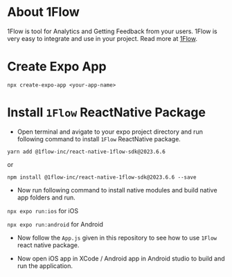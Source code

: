 # About 1Flow

1Flow is tool for Analytics and Getting Feedback from your users. 1Flow is very easy to integrate and use in your project. Read more at [1Flow](https://1flow.app?ref=rn-expo-github).

# Create Expo App

`npx create-expo-app <your-app-name>`

# Install `1Flow` ReactNative Package

- Open terminal and avigate to your expo project directory and run following command to install `1Flow` ReactNative package.

`yarn add @1flow-inc/react-native-1flow-sdk@2023.6.6`

or

`npm install @1flow-inc/react-native-1flow-sdk@2023.6.6 --save`

- Now run following command to install native modules and build native app folders and run.

`npx expo run:ios` for iOS

`npx expo run:android` for Android

- Now follow the `App.js` given in this repository to see how to use `1Flow` react native package.

- Now open iOS app in XCode / Android app in Android studio to build and run the application.




